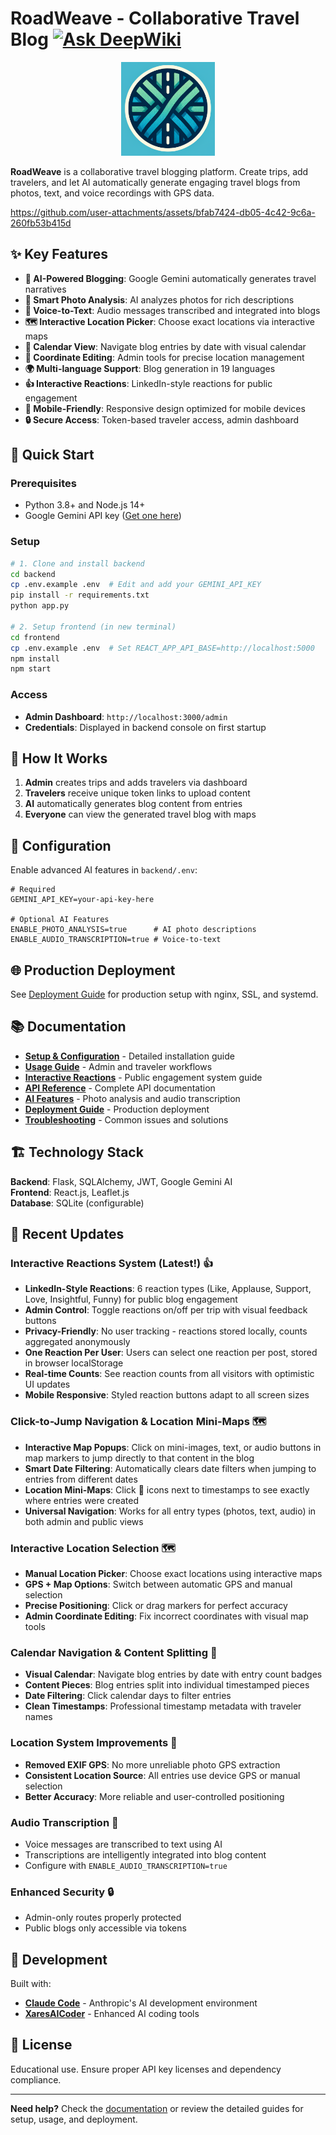 # RoadWeave - Collaborative Travel Blog [![Ask DeepWiki](https://deepwiki.com/badge.svg)](https://deepwiki.com/DG1001/RoadWeave)

<p align="center">
  <img src="logo.png" alt="RoadWeave Logo" width="150" height="150">
</p>

**RoadWeave** is a collaborative travel blogging platform. Create trips, add travelers, and let AI automatically generate engaging travel blogs from photos, text, and voice recordings with GPS data.


https://github.com/user-attachments/assets/bfab7424-db05-4c42-9c6a-260fb53b415d


## ✨ Key Features

- **🤖 AI-Powered Blogging**: Google Gemini automatically generates travel narratives
- **📸 Smart Photo Analysis**: AI analyzes photos for rich descriptions
- **🎤 Voice-to-Text**: Audio messages transcribed and integrated into blogs
- **🗺️ Interactive Location Picker**: Choose exact locations via interactive maps
- **📅 Calendar View**: Navigate blog entries by date with visual calendar
- **📍 Coordinate Editing**: Admin tools for precise location management
- **🌍 Multi-language Support**: Blog generation in 19 languages
- **👍 Interactive Reactions**: LinkedIn-style reactions for public engagement
- **📱 Mobile-Friendly**: Responsive design optimized for mobile devices
- **🔒 Secure Access**: Token-based traveler access, admin dashboard

## 🚀 Quick Start

### Prerequisites
- Python 3.8+ and Node.js 14+
- Google Gemini API key ([Get one here](https://makersuite.google.com/app/apikey))

### Setup
```bash
# 1. Clone and install backend
cd backend
cp .env.example .env  # Edit and add your GEMINI_API_KEY
pip install -r requirements.txt
python app.py

# 2. Setup frontend (in new terminal)
cd frontend  
cp .env.example .env  # Set REACT_APP_API_BASE=http://localhost:5000
npm install
npm start
```

### Access
- **Admin Dashboard**: `http://localhost:3000/admin`
- **Credentials**: Displayed in backend console on first startup

## 📱 How It Works

1. **Admin** creates trips and adds travelers via dashboard
2. **Travelers** receive unique token links to upload content
3. **AI** automatically generates blog content from entries
4. **Everyone** can view the generated travel blog with maps

## 🔧 Configuration

Enable advanced AI features in `backend/.env`:

```env
# Required
GEMINI_API_KEY=your-api-key-here

# Optional AI Features
ENABLE_PHOTO_ANALYSIS=true      # AI photo descriptions
ENABLE_AUDIO_TRANSCRIPTION=true # Voice-to-text
```

## 🌐 Production Deployment

See [Deployment Guide](doc/deployment.md) for production setup with nginx, SSL, and systemd.

## 📚 Documentation

- **[Setup & Configuration](doc/setup.md)** - Detailed installation guide
- **[Usage Guide](doc/usage.md)** - Admin and traveler workflows  
- **[Interactive Reactions](doc/reactions.md)** - Public engagement system guide
- **[API Reference](doc/api.md)** - Complete API documentation
- **[AI Features](doc/ai-features.md)** - Photo analysis and audio transcription
- **[Deployment Guide](doc/deployment.md)** - Production deployment
- **[Troubleshooting](doc/troubleshooting.md)** - Common issues and solutions

## 🏗️ Technology Stack

**Backend**: Flask, SQLAlchemy, JWT, Google Gemini AI  
**Frontend**: React.js, Leaflet.js  
**Database**: SQLite (configurable)

## 🎯 Recent Updates

### Interactive Reactions System (Latest!) 👍
- **LinkedIn-Style Reactions**: 6 reaction types (Like, Applause, Support, Love, Insightful, Funny) for public blog engagement
- **Admin Control**: Toggle reactions on/off per trip with visual feedback buttons  
- **Privacy-Friendly**: No user tracking - reactions stored locally, counts aggregated anonymously
- **One Reaction Per User**: Users can select one reaction per post, stored in browser localStorage
- **Real-time Counts**: See reaction counts from all visitors with optimistic UI updates
- **Mobile Responsive**: Styled reaction buttons adapt to all screen sizes

### Click-to-Jump Navigation & Location Mini-Maps 🗺️
- **Interactive Map Popups**: Click on mini-images, text, or audio buttons in map markers to jump directly to that content in the blog
- **Smart Date Filtering**: Automatically clears date filters when jumping to entries from different dates
- **Location Mini-Maps**: Click 📍 icons next to timestamps to see exactly where entries were created
- **Universal Navigation**: Works for all entry types (photos, text, audio) in both admin and public views

### Interactive Location Selection 🗺️
- **Manual Location Picker**: Choose exact locations using interactive maps
- **GPS + Map Options**: Switch between automatic GPS and manual selection
- **Precise Positioning**: Click or drag markers for perfect accuracy
- **Admin Coordinate Editing**: Fix incorrect coordinates with visual map tools

### Calendar Navigation & Content Splitting 📅
- **Visual Calendar**: Navigate blog entries by date with entry count badges
- **Content Pieces**: Blog entries split into individual timestamped pieces
- **Date Filtering**: Click calendar days to filter entries
- **Clean Timestamps**: Professional timestamp metadata with traveler names

### Location System Improvements 📍
- **Removed EXIF GPS**: No more unreliable photo GPS extraction
- **Consistent Location Source**: All entries use device GPS or manual selection
- **Better Accuracy**: More reliable and user-controlled positioning

### Audio Transcription 🎤
- Voice messages are transcribed to text using AI
- Transcriptions are intelligently integrated into blog content
- Configure with `ENABLE_AUDIO_TRANSCRIPTION=true`

### Enhanced Security 🔒
- Admin-only routes properly protected
- Public blogs only accessible via tokens

## 🤝 Development

Built with:
- **[Claude Code](https://claude.ai/code)** - Anthropic's AI development environment
- **[XaresAICoder](https://github.com/DG1001/XaresAICoder)** - Enhanced AI coding tools

## 📄 License

Educational use. Ensure proper API key licenses and dependency compliance.

---

**Need help?** Check the [documentation](doc/) or review the detailed guides for setup, usage, and deployment.
